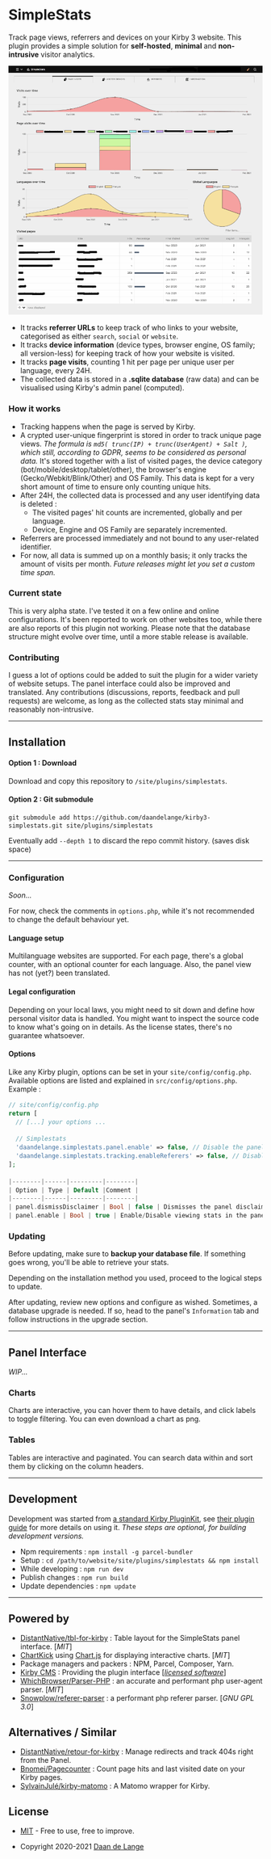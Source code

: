# SimpleStats

Track page views, referrers and devices on your Kirby 3 website.
This plugin provides a simple solution for **self-hosted**, **minimal** and **non-intrusive** visitor analytics.

![Simplestats Screenshot](k3-simplestats.png)

- It tracks **referrer URLs** to keep track of who links to your website, categorised as either `search`, `social` or `website`.
- It tracks **device information** (device types, browser engine, OS family; all version-less) for keeping track of how your website is visited.
- It tracks **page visits**, counting 1 hit per page per unique user per language, every 24H.
- The collected data is stored in a **.sqlite database** (raw data) and can be visualised using Kirby's admin panel (computed).

### How it works
- Tracking happens when the page is served by Kirby.
- A crypted user-unique fingerprint is stored in order to track unique page views.
_The formula is `md5( trunc(IP) + trunc(UserAgent) + Salt )`, which still, according to GDPR, seems to be considered as personal data._
It's stored together with a list of visited pages, the device category (bot/mobile/desktop/tablet/other), the browser's engine (Gecko/Webkit/Blink/Other) and OS Family.
This data is kept for a very short amount of time to ensure only counting unique hits.
- After 24H, the collected data is processed and any user identifying data is deleted :
  - The visited pages' hit counts are incremented, globally and per language.
  - Device, Engine and OS Family are separately incremented.
- Referrers are processed immediately and not bound to any user-related identifier.
- For now, all data is summed up on a monthly basis; it only tracks the amount of visits per month. *Future releases might let you set a custom time span.*


### Current state
This is very alpha state. I've tested it on a few online and online configurations. It's been reported to work on other websites too, while there are also reports of this plugin not working.
Please note that the database structure might evolve over time, until a more stable release is available.


### Contributing
I guess a lot of options could be added to suit the plugin for a wider variety of website setups. The panel interface could also be improved and translated.
Any contributions (discussions, reports, feedback and pull requests) are welcome, as long as the collected stats stay minimal and reasonably non-intrusive.

****


## Installation

#### Option 1 : Download

Download and copy this repository to `/site/plugins/simplestats`.

#### Option 2 : Git submodule

```
git submodule add https://github.com/daandelange/kirby3-simplestats.git site/plugins/simplestats
```
Eventually add `--depth 1` to discard the repo commit history. (saves disk space)

****

### Configuration

*Soon...*

For now, check the comments in `options.php`, while it's not recommended to change the default behaviour yet.

#### Language setup
Multilanguage websites are supported. For each page, there's a global counter, with an optional counter for each language.
Also, the panel view has not (yet?) been translated.

#### Legal configuration
Depending on your local laws, you might need to sit down and define how personal visitor data is handled.
You might want to inspect the source code to know what's going on in details.
As the license states, there's no guarantee whatsoever.

#### Options
Like any Kirby plugin, options can be set in your `site/config/config.php`.
Available options are listed and explained in `src/config/options.php`.
Example :
````PHP
// site/config/config.php
return [
  // [...] your options ...

  // Simplestats
  'daandelange.simplestats.panel.enable' => false, // Disable the panel view completely
  'daandelange.simplestats.tracking.enableReferers' => false, // Disable referer tracking
];

|--------|------|---------|--------|
| Option | Type | Default |Comment |
|--------|------|---------|--------|
| panel.dismissDisclaimer | Bool | false | Dismisses the panel disclaimer message. |
| panel.enable | Bool | true | Enable/Disable viewing stats in the panel. |


````

### Updating
Before updating, make sure to **backup your database file**. If something goes wrong, you'll be able to retrieve your stats.

Depending on the installation method you used, proceed to the logical steps to update.

After updating, review new options and configure as wished.
Sometimes, a database upgrade is needed. If so, head to the panel's `Information` tab and follow instructions in the upgrade section.


****

## Panel Interface

*WIP...*

### Charts
Charts are interactive, you can hover them to have details, and click labels to toggle filtering. You can even download a chart as png.

### Tables
Tables are interactive and paginated. You can search data within and sort them by clicking on the column headers.


****

## Development

Development was started from [a standard Kirby PluginKit](https://github.com/getkirby/pluginkit/tree/4-panel), see [their plugin guide](https://getkirby.com/docs/guide/plugins/plugin-setup-basic) for more details on using it.
*These steps are optional, for building development versions.*

- Npm requirements    : `npm install -g parcel-bundler`
- Setup               : `cd /path/to/website/site/plugins/simplestats && npm install`
- While developing    : `npm run dev`
- Publish changes     : `npm run build`
- Update dependencies : `npm update`


****

## Powered by

- [DistantNative/tbl-for-kirby](https://github.com/distantnative/tbl-for-kirby) : Table layout for the SimpleStats panel interface. [*MIT*]
- [ChartKick](https://chartkick.com) using [Chart.js]() for displaying interactive charts. [*MIT*]
- Package managers and packers : NPM, Parcel, Composer, Yarn.
- [Kirby CMS](https://getkirby.com) : Providing the plugin interface [[*licensed software*](https://getkirby.com/license)]
- [WhichBrowser/Parser-PHP](https://github.com/WhichBrowser/Parser-PHP) : an accurate and performant php user-agent parser.  [*MIT*]
- [Snowplow/referer-parser](https://github.com/snowplow-referer-parser/referer-parser) : a performant php referer parser. [*GNU GPL 3.0*]

## Alternatives / Similar

- [DistantNative/retour-for-kirby](https://github.com/distantnative/retour-for-kirby) : Manage redirects and track 404s right from the Panel.
- [Bnomei/Pagecounter](https://github.com/bnomei/kirby3-pageviewcounter) : Count page hits and last visited date on your Kirby pages.
- [SylvainJulé/kirby-matomo](https://github.com/sylvainjule/kirby-matomo) : A Matomo wrapper for Kirby.


## License

- [MIT](./LICENSE.md) - Free to use, free to improve.

- Copyright 2020-2021 [Daan de Lange](https://github.com/daandelange)
